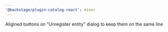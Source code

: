 ```yaml
---
'@backstage/plugin-catalog-react': minor
---
```


Aligined buttons on "Unregister entity" dialog to keep them on the same line
